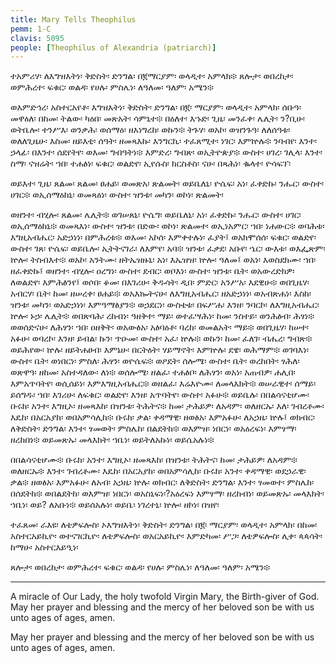 ```yaml
---
title: Mary Tells Theophilus
pemm: 1-C
clavis: 5095
people: [Theophilus of Alexandria (patriarch)]
---
```

ተአምሪሃ፡ ለእግዝእትነ፡ ቅድስት፡ ድንግል፡ በ፪ማርያም፡ ወላዲተ፡ አምላክ፨ ጸሎታ፡ ወበረከታ፡ ወምሕረተ፡ ፍቁር፡ ወልዳ፡ የሀሉ፡ ምስሌነ፡ ለዓለመ፡ ዓለም፡ አሜን፨

ወእምድኅረ፡ አስተርአየቶ፡ እግዝእትነ፡ ቅድስት፡ ድንግል፡ በ፪፡ ማርያም፡ ወላዲተ፡ አምላክ፡ ሰቡዓ፡ መዋዕለ፡ በከመ፡ ትልው፡ ካዕበ፡ መጽአት፡ ሳምኒተ፨ በዕለተ፡ እኁድ፡ ጊዜ፡ መንፈቀ፡ ሌሊት፡ ን?ቢሁ፡ ወትቤሎ፡ ተንሥእ፡ ወንቃሕ፡ ወሰማዕ፡ ዘእነግረከ፡ ወኩን፨ ትጉሃ፡ ወአኮ፡ ወዝንጉዓ፡ ለለሰዓቱ፡ ወለለጊዜሁ፡ እስመ፡ ዘይእቲ፡ ሰዓት፡ ዘመጻእኩ፡ እንግርኪ፡ ተፈጸሚተ፡ ነገር፡ እምኵሉ፨ ንባብየ፡ እንተ፡ ኃላፊ፡ በእንተ፡ ሰደየትየ፡ ወእመ፡ ግብዓትነ፨ እምድረ፡ ግብጽ፡ ወኢትዮጵያ፨ ውስተ፡ ሀገረ፡ ገሊላ፡ እንተ፡ ስማ፡ ናዝሬት፡ ኀበ፡ ተሐፅነ፡ ፍቁር፡ ወልድየ፡ ኢየሱስ፡ ክርስቶስ፡ ናሁ፡ በጻሕነ፡ ቈላተ፡ ዮሳፍፕ፡ 

ወይእተ፡ ጊዜ፡ ጸልመ፡ ጸልመ፡ ፀሐይ፡ ወመጽአ፡ ጽልመት፡ ወይቤለኒ፡ ዮሴፍ፡ አነ፡ ፈቀድኩ፡ ንሑር፡ ውስተ፡ ሀገር፨ ወኢሰማዕከኒ፡ ወመጻዕነ፡ ውስተ፡ ዝንቱ፡ መካን፡ ወኮነ፡ ጽልመት፡

ወዘንተ፡ ብሂሎ፡ ጸልመ፡ ሌሊት፨ ወገሠጸኒ፡ ዮሴግ፡ ወይቤለኒ፡ አነ፡ ፈቀድኩ፡ ንሑር፡ ውስተ፡ ሀገር፡ ወኢሰማዕከኒ፨ ወመጻእነ፡ ውስተ፡ ዝንቱ፡ በድው፡ ወኮነ፡ ጽልመተ፡ ወኢነአምር፡ ኀበ፡ ነሐውር፨ ወባሕቱ፡ እግዚአብሔር፡ አድኃነነ፡ በምሕረቱ፨ ወእመ፡ አኮሰ፡ እምቀተሉነ፡ ፈያት፤ ወአክሞሰሰ፡ ፍቁር፡ ወልድየ፡ ውስተ፡ ገጸ፡ ዮሴፍ፡ ወይቤሎ፡ ኢትትናገራ፡ ለእምየ፡ አባ፨ ዝንቱ፡ ፈቃደ፡ አቡየ፡ ኄር፡ ውእቱ፡ ወእፌጽም፡ ኵሎ፡ ትስብእተ፨ ወአኮ፡ አንትሙ፡ ዘትኤዝዙኒ፡ አነ፡ እኤዝዝ፡ ኵሎ፡ ዓለመ፤ ወአነ፡ እወስደክሙ፡ ኀበ፡ ዘፈቀድኩ፤ ወዘንተ፡ ብሂሎ፡ ዐረግነ፡ ውስተ፡ ደብር፡ ወቦእነ፡ ውስተ፡ ዝንቱ፡ ቤት፡ ወአውረድክዎ፡ ለወልድየ፡ እምሕፅንየ፤ ወሶበ፡ ቆመ፡ በእገሪሁ፡ ቅዱሳት፡ ዲበ፡ ምድር፡ አንሥአ፡ እደዊሁ፨ ወበጊዜሃ፡ አብርሃ፡ ቤት፡ ከመ፡ ዘሠረቀ፡ ፀሐይ፨ ወአእኰትናሁ፡ ለእግዚአብሔር፡ ዘአድኃነነ፡ ወአብጽሐነ፡ እስከ፡ ዝንቱ፡ መካን፡ ወአድኃነነ፡ እምዓማፅያን፨ ወኃደርነ፡ ውስቴቱ፡ በፍሥሐ፡ እንዘ፡ ንባርኮ፡ ለእግዚአብሔር፡ ኵሎ፡ ኑኃ፡ ሌሊት፨ ወበጽባሕ፡ ረከብነ፡ ዓዘቅተ፡ ማይ፡ ወተፈሣሕነ፡ ከመ፡ ንስተይ፡ ወንሕፅብ፡ ሕፃነ፨ ወወሰድናሁ፡ ለሕፃን፡ ኀበ፡ ዐዘቅት፡ ወአውፅአ፡ አፅባዕቶ፡ ባረከ፡ ወመልአት፡ ማይ፨ ወበጊዜሃ፡ ከሠተ፡ አፉሁ፡ ወባረኮ፡ እንዘ፡ ይብል፡ ኩን፡ ጥዑመ፡ ውስተ፡ አፈ፡ ኵሉ፨ ወኩን፡ ከመ፡ ፈለገ፡ ብሔረ፡ ግብጽ፨ ወይሕየው፡ ኵሉ፡ ዘይትሐፀብ፡ እምኔሁ፡ በርትዕት፡ ሃይማኖት፡ እምኵሉ፡ ደዌ፡ ወሕማም፨ ወገባእነ፡ ውስተ፡ ቤት፡ ወነበርነ፡ ምስለ፡ ሕፃን፡ ወዮሴፍ፨ ወዖደት፡ ሰሎሜ፡ ውስተ፡ ቤት፡ ወረከበት፡ ፃሕለ፡ ወጽዋዓ፡ ዘከመ፡ አስተዳለው፡ ለነ፨ ወሰሎሜ፡ ዘልፈ፡ ተሐፅቦ፡ ለሕፃን፡ ወአነ፡ አጠብዎ፡ ሐሊበ፡ እምአጥባትየ፡ ወሲሰይነ፡ እምእግዚአብሔር፨ ወዘልፈ፡ እሬእዮሙ፡ ለመላእክት፨ ወሠራዊተ፡ ሰማይ፡ ይሰግዱ፡ ኀበ፡ እገሪሁ፡ ለፍቁር፡ ወልድየ፡ እንዘ፡ አጥባትየ፡ ውስተ፡ አፉሁ፨ ወይቤሉ፡ በበልሳናቲሆሙ፡ ቡሩክ፡ አንተ፡ እግዚኦ፡ ዘመጻእከ፡ በዝንቱ፡ ትሕትና፨ ከመ፡ ታሕይዎ፡ ለአዳም፡ ወለዘርኡ፡ እለ፡ ገብረቶሙ፡ እዴከ፡ በአርአያከ፡ ወበአምሳሊከ፨ ቡሩክ፡ ቃል፡ ቀዳማዊ፡ ዘወፅአ፡ እምአፉሁ፡ ለአኃዜ፡ ኵሉ፤ ወክብር፡ ለቅድስት፡ ድንግል፡ እንተ፡ ፃመወት፡ ምስሌከ፡ በልደትከ፨ ወእምዝ፡ ነበርነ፡ ወአዕረፍነ፡ እምፃማ፡ ዘረከበነ፨ ወይመጽኡ፡ መላእክት፡ ኀቤነ፡ ወይትለአኩነ፡ ወይሴአሉነ፨



በበልሳናቲሆሙ፨ ቡሩክ፡ አንተ፡ እግዚኦ፡ ዘመጻእከ፡ በዝንቱ፡ ትሕትና፡ ከመ፡ ታሕይዎ፡ ለአዳም፨ ወለዘርኡ፨ እንተ፡ ገብረቶሙ፡ እዴከ፡ በአርአያከ፡ ወበአምሳሊከ፡ ቡሩክ፡ አንተ፡ ቀዳማዊ፡ ወደኃራዊ፡ ቃል፨ ዘወፅአ፡ እምአፉሁ፡ ለአብ፡ አኃዜ፡ ኵሉ፡ ወክብር፡ ለቅድስት፡ ድንግል፡ እንተ፡ ፃመወተ፡ ምስሌከ፡ በሰደትከ፨ ወበልደትከ፡ ወእምዝ፡ ነበርነ፡ ወአስኒፍነ፡?አዕረፍነ እምፃማ፡ ዘረከብነ፡ ወይመጽኡ፡ መላእክት፡ ኀቤነ፡ ወይ? ለአቡነ፨ ወይሰአሉነ፡ ወይቤ፡ ነገረተኒ፡ ኵሎ፡ ዘኮነ፡ በዝየ፡

ተፈጸመ፡ ራእዩ፡ ለቴዎፍሎስ፡ ኦእግዝእትነ፡ ቅድስት፡ ድንግል፡ በ፪፡ ማርያም፡ ወላዲተ፡ አምላክ፡ በከመ፡ አስተርአይኪዮ፡ ወተናገርኪዮ፡ ለቴዎፍሎስ፡ ወአርአይኪዮ፡ እምድካመ፡ ሥጋ፡ ለቴዎፍሎስ፡ ሊቀ፡ ጳጳሳት፡ ከማሁ፡ አስተርእይዒነ፡

ጸሎታ፡ ወበረከታ፡ ወምሕረተ፡ ፍቁር፡ ወልዳ፡ የሀሉ፡ ምስሌነ፡ ለዓለመ፡ ዓለም፡ አሜን፨

----

A miracle of Our Lady, the holy twofold Virgin Mary, the Birth-giver of God. May her prayer and blessing and the mercy of her beloved son be with us unto ages of ages, amen.



May her prayer and blessing and the mercy of her beloved son be with us unto ages of ages, amen.